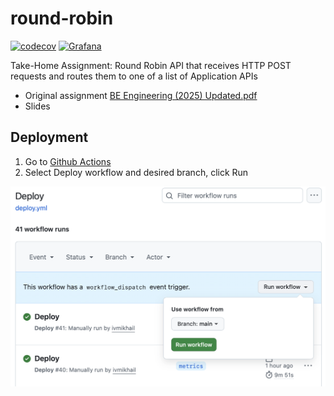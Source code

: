 # round-robin

[![codecov](https://codecov.io/github/ivmikhail/round-robin/graph/badge.svg?token=RPT77SHFSJ)](https://codecov.io/github/ivmikhail/round-robin)
[![Grafana](https://img.shields.io/badge/grafana-%23F46800.svg?style=for-the-badge&logo=grafana&logoColor=white)](https://ivmikhail.grafana.net/d/ivpcrpz/round-robin?orgId=1&from=2025-09-07T12:00:00.000Z&to=2025-09-07T13:00:00.000Z&timezone=browser&refresh=auto)

Take-Home Assignment: Round Robin API that receives HTTP POST requests and routes them to one of a list of Application APIs

* Original assignment [BE Engineering (2025) Updated.pdf](static/BE%20Engineering%20%282025%29%20Updated.pdf)
* Slides



## Deployment

1. Go to [Github Actions](https://github.com/ivmikhail/round-robin/actions/workflows/deploy.yml)
2. Select Deploy workflow and desired branch, click Run

![deploy.png](static/deploy.png)